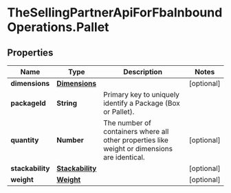# TheSellingPartnerApiForFbaInboundOperations.Pallet

## Properties

Name | Type | Description | Notes
------------ | ------------- | ------------- | -------------
**dimensions** | [**Dimensions**](Dimensions.md) |  | [optional] 
**packageId** | **String** | Primary key to uniquely identify a Package (Box or Pallet). | 
**quantity** | **Number** | The number of containers where all other properties like weight or dimensions are identical. | [optional] 
**stackability** | [**Stackability**](Stackability.md) |  | [optional] 
**weight** | [**Weight**](Weight.md) |  | [optional] 


